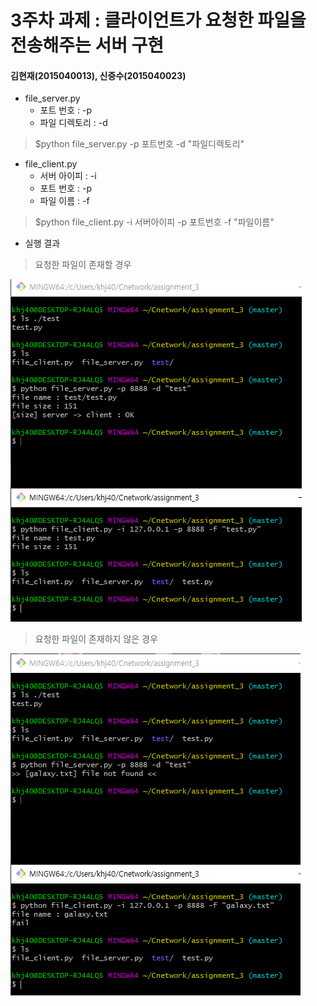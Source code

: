 3주차 과제 : 클라이언트가 요청한 파일을 전송해주는 서버 구현
===
#### 김현재(2015040013), 신중수(2015040023)

* file_server.py
    * 포트 번호 : -p
    * 파일 디렉토리 : -d
> $python file_server.py -p 포트번호 -d "파일디렉토리"
* file_client.py
    * 서버 아이피 : -i
    * 포트 번호 : -p
    * 파일 이름 : -f
> $python file_client.py -i 서버아이피 -p 포트번호 -f "파일이름"
  
* 실행 결과
> 요청한 파일이 존재할 경우
   
![result](https://raw.githubusercontent.com/KHJae/Cnetwork/master/assignment_3/result.PNG)
> 요청한 파일이 존재하지 않은 경우 

![result2](https://raw.githubusercontent.com/KHJae/Cnetwork/master/assignment_3/result2.PNG)

